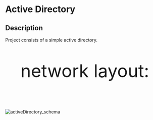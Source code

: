 <h1>Active Directory</h1>

<h2>Description</h2>
Project consists of a simple active directory. 
<br />

<p align="center"  style="font-size:4em"> network layout: </p>
<br/>
 
![activeDirectory_schema](https://github.com/TenteNsenga1/ActiveDirectoryLab/assets/75053398/550c7577-ccf8-4b88-b75c-a29c5306eca0)
